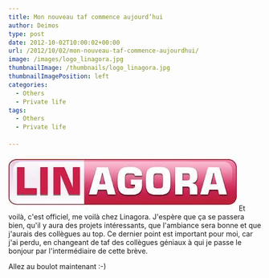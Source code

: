 ```yaml
---
title: Mon nouveau taf commence aujourd’hui
author: Deimos
type: post
date: 2012-10-02T10:00:02+00:00
url: /2012/10/02/mon-nouveau-taf-commence-aujourdhui/
image: /images/logo_linagora.jpg
thumbnailImage: /thumbnails/logo_linagora.jpg
thumbnailImagePosition: left
categories:
  - Others
  - Private life
tags:
  - Others
  - Private life

---
```

![linagora](/images/logo_linagora.jpg)
Et voilà, c'est officiel, me voilà chez Linagora. J'espère que ça se passera bien, qu'il y aura des projets intéressants, que l'ambiance sera bonne et que j'aurais des collègues au top. Ce dernier point est important pour moi, car j'ai perdu, en changeant de taf des collègues géniaux à qui je passe le bonjour par l'intermédiaire de cette brève.

Allez au boulot maintenant :-)